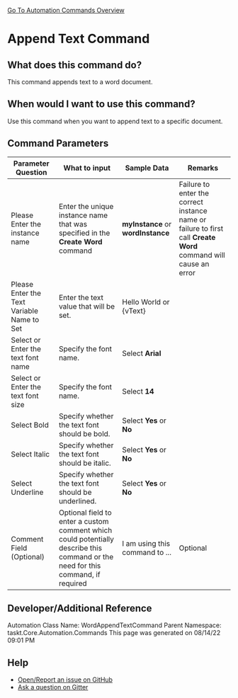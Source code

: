 <!--TITLE: Append Text Command -->
<!-- SUBTITLE: a command in the Word Commands group. -->
[Go To Automation Commands Overview](/automation-commands.md)


# Append Text Command


## What does this command do?
This command appends text to a word document.


## When would I want to use this command?
Use this command when you want to append text to a specific document.


## Command Parameters
| Parameter Question   	| What to input  	|  Sample Data 	| Remarks  	|
| ---                    | ---               | ---           | ---       |
|Please Enter the instance name|Enter the unique instance name that was specified in the **Create Word** command|**myInstance** or **wordInstance**|Failure to enter the correct instance name or failure to first call **Create Word** command will cause an error|
|Please Enter the Text Variable Name to Set|Enter the text value that will be set.|Hello World or {vText}||
|Select or Enter the text font name|Specify the font name.|Select **Arial**||
|Select or Enter the text font size|Specify the font name.|Select **14**||
|Select Bold|Specify whether the text font should be bold.|Select **Yes** or **No**||
|Select Italic|Specify whether the text font should be italic.|Select **Yes** or **No**||
|Select Underline|Specify whether the text font should be underlined.|Select **Yes** or **No**||
|Comment Field (Optional)|Optional field to enter a custom comment which could potentially describe this command or the need for this command, if required|I am using this command to ...|Optional|


















## Developer/Additional Reference
Automation Class Name: WordAppendTextCommand
Parent Namespace: taskt.Core.Automation.Commands
This page was generated on 08/14/22 09:01 PM


## Help
- [Open/Report an issue on GitHub](https://github.com/rcktrncn/taskt/issues/new)
- [Ask a question on Gitter](https://gitter.im/taskt-rpa/Lobby)
